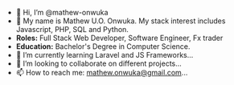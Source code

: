 - 👋 Hi, I’m @mathew-onwuka
- 👀 My name is Mathew U.O. Onwuka. My stack interest includes Javascript, PHP, SQL and Python. 
- **Roles:** Full Stack Web Developer, Software Engineer, Fx trader
- **Education:** Bachelor's Degree in Computer Science.
- 🌱 I’m currently learning Laravel and JS Frameworks...
- 💞️ I’m looking to collaborate on different projects...
- 📫 How to reach me: mathew.onwuka@gmail.com...

<!---
mathew-onwuka/mathew-onwuka is a ✨ special ✨ repository because its `README.md` (this file) appears on your GitHub profile.
You can click the Preview link to take a look at your changes.
--->
